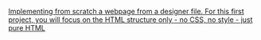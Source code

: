 [Implementing from scratch a webpage from a designer file.
For this first project, you will focus on the HTML structure only - no CSS, no style - just pure HTML](https://imgur.com/cRsYQm8)

